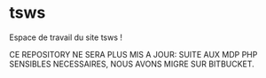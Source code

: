 # tsws
Espace de travail du site tsws !

CE REPOSITORY NE SERA PLUS MIS A JOUR:
SUITE AUX MDP PHP SENSIBLES NECESSAIRES,
NOUS AVONS MIGRE SUR BITBUCKET.
